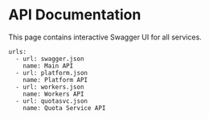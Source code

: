 # API Documentation

This page contains interactive Swagger UI for all services.

```swagger-ui
urls:
  - url: swagger.json
    name: Main API
  - url: platform.json
    name: Platform API
  - url: workers.json
    name: Workers API
  - url: quotasvc.json
    name: Quota Service API
